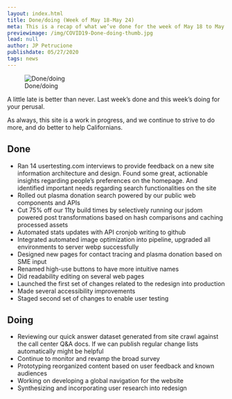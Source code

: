 ```yaml
---
layout: index.html
title: Done/doing (Week of May 18-May 24)
meta: This is a recap of what we’ve done for the week of May 18 to May 24.
previewimage: /img/COVID19-Done-doing-thumb.jpg
lead: null
author: JP Petrucione
publishdate: 05/27/2020
tags: news
---
```

<figure class="figure"><img src="/img/COVID19-Done-doing.jpg" class="" alt="Done/doing"><figcaption class="figure-caption">Done/doing</figcaption></figure>

A little late is better than never. Last week’s done and this week’s doing for your perusal.

As always, this site is a work in progress, and we continue to strive to do more, and do better to help Californians.

## Done

*   Ran 14 usertesting.com interviews to provide feedback on a new site information architecture and design. Found some great, actionable insights regarding people’s preferences on the homepage. And identified important needs regarding search functionalities on the site
*   Rolled out plasma donation search powered by our public web components and APIs
*   Cut 75% off our 11ty build times by selectively running our jsdom powered post transformations based on hash comparisons and caching processed assets
*   Automated stats updates with API cronjob writing to github
*   Integrated automated image optimization into pipeline, upgraded all environments to server webp successfully
*   Designed new pages for contact tracing and plasma donation based on SME input
*   Renamed high-use buttons to have more intuitive names
*   Did readability editing on several web pages
*   Launched the first set of changes related to the redesign into production
*   Made several accessibility improvements
*   Staged second set of changes to enable user testing

## Doing

*   Reviewing our quick answer dataset generated from site crawl against the call center Q&A docs. If we can publish regular change lists automatically might be helpful
*   Continue to monitor and revamp the broad survey
*   Prototyping reorganized content based on user feedback and known audiences
*   Working on developing a global navigation for the website
*   Synthesizing and incorporating user research into redesign
